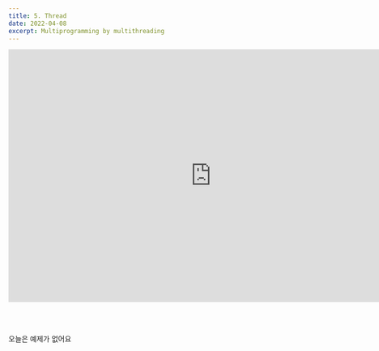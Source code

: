 ```yaml
---
title: 5. Thread
date: 2022-04-08
excerpt: Multiprogramming by multithreading
---
```


<iframe width="800" height="500" src="https://www.youtube.com/embed/1C1T-WkhJIA" title="YouTube video player" frameborder="0" allow="accelerometer; autoplay; clipboard-write; encrypted-media; gyroscope; picture-in-picture" allowfullscreen></iframe>

</br></br>

오늘은 예제가 없어요
